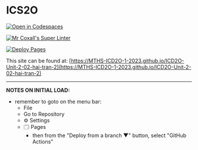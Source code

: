 # ICS2O

[![Open in Codespaces](https://classroom.github.com/assets/launch-codespace-7f7980b617ed060a017424585567c406b6ee15c891e84e1186181d67ecf80aa0.svg)](https://classroom.github.com/open-in-codespaces?assignment_repo_id=14226144)

[![Mr Coxall's Super Linter](https://github.com/MTHS-ICD2O-1-2023/ICD2O-Unit-2-02-hai-tran-2/workflows/Mr%20Coxall's%20Super%20Linter/badge.svg)](https://github.com/MTHS-ICD2O-1-2023/ICD2O-Unit-2-02-hai-tran-2/actions)

[![Deploy Pages](https://github.com/MTHS-ICD2O-1-2023/ICD2O-Unit-2-02-hai-tran-2/workflows/Deploy%20Pages/badge.svg)](https://github.com/MTHS-ICD2O-1-2023/ICD2O-Unit-2-02-hai-tran-2/actions)

This site can be found at: [https://MTHS-ICD2O-1-2023.github.io/ICD2O-Unit-2-02-hai-tran-2](https://MTHS-ICD2O-1-2023.github.io/ICD2O-Unit-2-02-hai-tran-2)

---

**NOTES ON INITIAL LOAD:**
- remember to goto on the menu bar:
  - File
  - Go to Repository
  - ⚙ Settings
  - 🗔 Pages
    - then from the "Deploy from a branch ▼" button, select "GitHub Actions"
